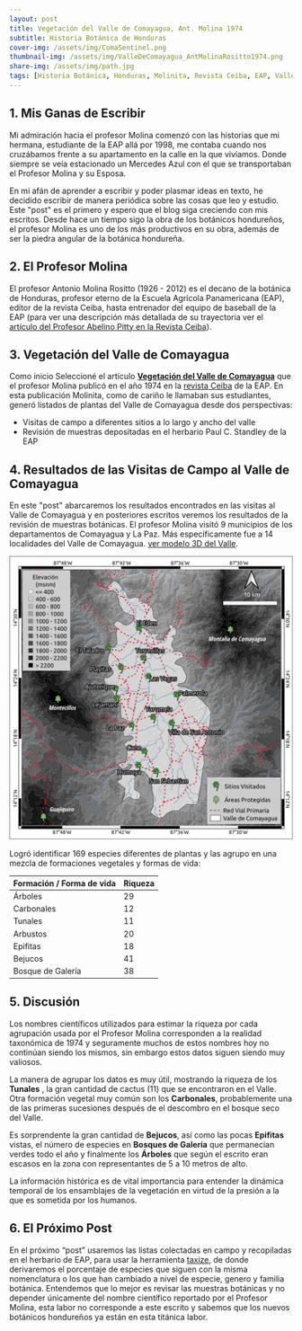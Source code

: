 ```yaml
---
layout: post
title: Vegetación del Valle de Comayagua, Ant. Molina 1974
subtitle: Historia Botánica de Honduras
cover-img: /assets/img/ComaSentinel.png
thumbnail-img: /assets/img/ValleDeComayagua_AntMolinaRositto1974.png
share-img: /assets/img/path.jpg
tags: [Historia Botánica, Honduras, Molinita, Revista Ceiba, EAP, Valle de Comayagua, Ant. Molina]
---
```


## 1. Mis Ganas de Escribir
Mi admiración hacia el profesor Molina comenzó con las historias que mi hermana, estudiante de la EAP allá por 1998, me contaba cuando nos cruzábamos frente a su  apartamento en la calle en la que vivíamos. Donde siempre se veía estacionado un Mercedes Azul con el que se transportaban el Profesor Molina y su Esposa.

En mi afán de aprender a escribir y poder plasmar ideas en texto, he decidido escribir de manera periódica sobre las cosas que leo y estudio. Este "post" es el primero y espero que el blog siga creciendo con mis escritos. Desde hace un tiempo sigo la obra de los botánicos hondureños, el profesor Molina es uno de los más productivos en su obra, además de ser la piedra angular de la botánica hondureña.
 
## 2. El Profesor Molina
El profesor Antonio Molina Rositto (1926 - 2012) es el decano de la botánica de Honduras, profesor eterno de la Escuela Agrícola Panamericana (EAP), editor de la revista Ceiba, hasta entrenador del equipo de baseball de la EAP (para ver una descripción más detallada de su trayectoria ver el [artículo del Profesor Abelino Pitty en la Revista Ceiba](https://revistas.zamorano.edu/index.php/CEIBA/article/view/290/283)). 
 
## 3. Vegetación del Valle de Comayagua
Como inicio Seleccioné el artículo [**Vegetación del Valle de Comayagua**](https://revistas.zamorano.edu/index.php/CEIBA/article/view/831) que el profesor Molina publicó en el año 1974 en la [revista Ceiba](https://revistas.zamorano.edu/index.php/CEIBA) de la EAP. En esta publicación Molinita, como de cariño le llamaban sus estudiantes, generó listados de plantas del Valle de Comayagua desde dos perspectivas:

- Visitas de campo a diferentes sitios a lo largo y ancho del valle
- Revisión de muestras depositadas en el herbario Paul C. Standley de la EAP

## 4. Resultados de las Visitas de Campo al Valle de Comayagua
En este "post" abarcaremos los resultados encontrados en las visitas al Valle de Comayagua y en posteriores escritos veremos los resultados de la revisión de muestras botánicas. El profesor Molina visitó 9 municipios de los departamentos de Comayagua y La Paz. Más específicamente fue a 14 localidades del Valle de Comayagua. [ver modelo 3D del Valle](https://klauswiese.github.io/assets/HTML/ValleComayagua/index.html).

![alt text](/assets/img/ValleDeComayagua_AntMolinaRositto1974.png)

Logró identificar 169 especies diferentes de plantas y las agrupo en una mezcla de formaciones vegetales y formas de vida:

| Formación / Forma de vida | Riqueza     |
|---------------------------|-------------|
| Árboles 		                | 29          |
| Carbonales                | 12          |
| Tunales                   | 11          |
| Arbustos                  | 20          |
| Epifitas                  | 18          |
| Bejucos                   | 41          |
| Bosque de Galería         | 38          |

## 5. Discusión

Los nombres científicos utilizados para estimar la riqueza por cada agrupación usada por el Profesor Molina corresponden a la realidad taxonómica de 1974 y seguramente muchos de estos nombres hoy no continúan siendo los mismos, sin embargo estos datos siguen siendo muy valiosos.

La manera de agrupar los datos es muy útil, mostrando la riqueza de los **Tunales** ,  la gran cantidad de cactus (11) que se encontraron en el Valle. Otra formación vegetal muy común son los **Carbonales**, probablemente una de las primeras sucesiones después de el descombro en el bosque seco del Valle.

Es sorprendente la gran cantidad de **Bejucos**,  así como las pocas **Epifitas** vistas, el número de especies en **Bosques de Galería** que permanecian verdes todo el año y finalmente los **Árboles** que según el escrito eran escasos en la zona con representantes de 5 a 10 metros de alto.

La información histórica es de vital importancia para entender la dinámica temporal de los ensamblajes de la vegetación en virtud de la presión a la que es sometida por los humanos.

## 6. El Próximo Post

En el próximo “post” usaremos las listas colectadas en campo y recopiladas en el herbario de EAP, para usar la herramienta [taxize](https://f1000research.com/articles/2-191), de donde derivaremos el porcentaje de especies que siguen con la misma nomenclatura o los que han cambiado a nivel de especie, genero y familia botánica. Entendemos que lo mejor es revisar las muestras botánicas y no depender únicamente del nombre científico reportado por el Profesor Molina, esta labor no corresponde a este escrito y sabemos que los nuevos botánicos hondureños ya están en esta titánica labor.
